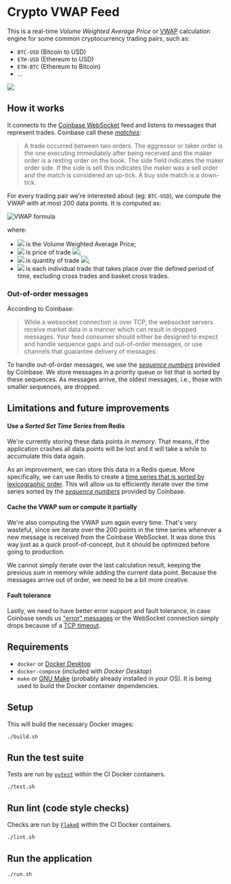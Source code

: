 # Crypto VWAP Feed

This is a real-time _Volume Weighted Average Price_ or [VWAP](https://en.wikipedia.org/wiki/Volume-weighted_average_price) calculation engine for some common cryptocurrency trading pairs, such as:

- `BTC-USD` (Bitcoin to USD)
- `ETH-USD` (Ethereum to USD)
- `ETH-BTC` (Ethereum to Bitcoin)
- ...

<img src="https://github.com/felipead/crypto-vwap-feed/raw/master/doc/running.gif">

## How it works

It connects to the [Coinbase WebSocket](https://docs.pro.coinbase.com/#the-matches-channel) feed and listens to messages that represent trades. Coinbase call these [_matches_](https://docs.pro.coinbase.com/#match):

> A trade occurred between two orders. The aggressor or taker order is the one executing immediately after being received and the maker order is a resting order on the book. The side field indicates the maker order side. If the side is sell this indicates the maker was a sell order and the match is considered an up-tick. A buy side match is a down-tick.

For every trading pair we're interested about (eg: `BTC-USD`), we compute the VWAP with at most 200 data points. It is computed as:

![VWAP formula](https://wikimedia.org/api/rest_v1/media/math/render/svg/6c0a822a0a9e58a127105e818a07061a02851685)

where:

- <img src="https://render.githubusercontent.com/render/math?math=P_{VWAP}"> is the Volume Weighted Average Price;
- <img src="https://render.githubusercontent.com/render/math?math=P_{j}"> is price of trade <img src="https://render.githubusercontent.com/render/math?math=j">;
- <img src="https://render.githubusercontent.com/render/math?math=Q_{j}"> is quantity of trade <img src="https://render.githubusercontent.com/render/math?math=j">;
- <img src="https://render.githubusercontent.com/render/math?math=j"> is each individual trade that takes place over the defined period of time, excluding cross trades and basket cross trades.

### Out-of-order messages

According to Coinbase:

> While a websocket connection is over TCP, the websocket servers receive market data in a manner which can result in dropped messages. Your feed consumer should either be designed to expect and handle sequence gaps and out-of-order messages, or use channels that guarantee delivery of messages.

To handle out-of-order messages, we use the [_sequence numbers_](https://docs.pro.coinbase.com/#sequence-numbers) provided by Coinbase. We store messages in a priority queue or list that is sorted by these sequences. As messages arrive, the oldest messages, i.e., those with smaller sequences, are dropped.

## Limitations and future improvements

#### Use a _Sorted Set Time Series_ from Redis 

We're currently storing these data points _in memory_. That means, if the application crashes all data points will be lost and it will take a while to accumulate this data again.

As an improvement, we can store this data in a Redis queue. More specifically, we can use Redis to create a [time series that is sorted by lexicographic order](https://redislabs.com/redis-best-practices/time-series/lexicographic-sorted-set-time-series/). This will allow us to efficiently iterate over the time series sorted by the [_sequence numbers_](https://docs.pro.coinbase.com/#sequence-numbers) provided by Coinbase.

#### Cache the VWAP sum or compute it partially

We're also computing the VWAP sum again every time. That's very wasteful, since we iterate over the 200 points in the time series whenever a new message is received from the Coinbase WebSocket. It was done this way just as a quick proof-of-concept, but it should be optimized before going to production.

We cannot simply iterate over the last calculation result, keeping the previous sum in memory while adding the current data point. Because the messages arrive out of order, we need to be a bit more creative. 

#### Fault tolerance

Lastly, we need to have better error support and fault tolerance, in case Coinbase sends us ["error" messages](https://docs.pro.coinbase.com/#protocol-overview) or the WebSocket connection simply drops because of a [TCP timeout](https://en.wikipedia.org/wiki/Fallacies_of_distributed_computing).

## Requirements

- `docker` or [Docker Desktop](https://docs.docker.com/desktop/)
- `docker-compose` (included with _Docker Desktop_)
- `make` or [GNU Make](https://www.gnu.org/software/make/) (probably already installed in your OS). It is being used to build the Docker container dependencies. 

## Setup

This will build the necessary Docker images:

```
./build.sh
```

## Run the test suite

Tests are run by [`pytest`](https://docs.pytest.org/en/stable/) within the CI Docker containers.

```
./test.sh
```

## Run lint (code style checks)

Checks are run by [`Flake8`](https://flake8.pycqa.org/en/latest/) within the CI Docker containers.

```
./lint.sh
```

## Run the application

```
./run.sh
```
